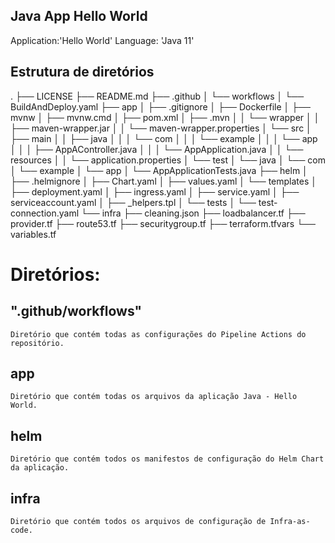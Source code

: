 ## Java App Hello World ##

Application:'Hello World'
Language: 'Java 11'

## Estrutura de diretórios ##

.
├── LICENSE
├── README.md
├── .github
│   └── workflows
│       └── BuildAndDeploy.yaml
├── app
│   ├── .gitignore
│   ├── Dockerfile
│   ├── mvnw
│   ├── mvnw.cmd
│   ├── pom.xml
│   ├── .mvn
│   │   └── wrapper
│   │       ├── maven-wrapper.jar
│   │       └── maven-wrapper.properties
│   └── src
│       ├── main
│       │   ├── java
│       │   │   └── com
│       │   │       └── example
│       │   │           └── app
│       │   │               ├── AppAController.java
│       │   │               └── AppApplication.java
│       │   └── resources
│       │       └── application.properties
│       └── test
│           └── java
│               └── com
│                   └── example
│                       └── app
│                           └── AppApplicationTests.java
├── helm
│   ├── .helmignore
│   ├── Chart.yaml
│   ├── values.yaml
│   └── templates
│       ├── deployment.yaml
│       ├── ingress.yaml
│       ├── service.yaml
│       ├── serviceaccount.yaml
│       ├── _helpers.tpl
│       └── tests
│           └── test-connection.yaml
└── infra
    ├── cleaning.json
    ├── loadbalancer.tf
    ├── provider.tf
    ├── route53.tf
    ├── securitygroup.tf
    ├── terraform.tfvars
    └── variables.tf



# Diretórios: #

## ".github/workflows" ## 
    Diretório que contém todas as configurações do Pipeline Actions do repositório.

## app ##
    Diretório que contém todas os arquivos da aplicação Java - Hello World.

## helm ##
    Diretório que contém todos os manifestos de configuração do Helm Chart da aplicação.

## infra ##
    Diretório que contém todos os arquivos de configuração de Infra-as-code.

    